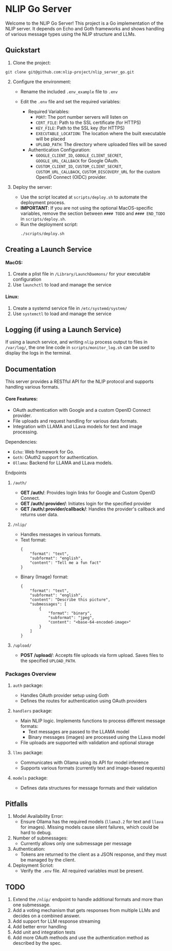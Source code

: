 # NLIP Go Server

Welcome to the NLIP Go Server! This project is a Go implementation of the NLIP server. It depends on Echo and Goth frameworks and shows handling of various message types using the NLIP structure and LLMs.

## Quickstart

1. Clone the project:
```
git clone git@github.com:nlip-project/nlip_server_go.git
```

2. Configure the environment:
   - Rename the included `.env_example` file to `.env`

   - Edit the `.env` file and set the required variables:
     - Required Variables:
       - `PORT`: The port number servers will listen on
       - `CERT_FILE`: Path to the SSL certificate (for HTTPS)
       - `KEY_FILE`: Path to the SSL key (for HTTPS)
       - `EXECUTABLE_LOCATION`: The location where the built executable will be placed
       - `UPLOAD_PATH`: The directory where uploaded files will be saved
     - Authentication Configuration:
       - `GOOGLE_CLIENT_ID`, `GOOGLE_CLIENT_SECRET`, `GOOGLE_URL_CALLBACK` for Google OAuth.
       - `CUSTOM_CLIENT_ID`, `CUSTOM_CLIENT_SECRET`, `CUSTOM_URL_CALLBACK`, `CUSTOM_DISCOVERY_URL` for the custom OpenID Connect (OIDC) provider.

3. Deploy the server:
   - Use the script located at `scripts/deploy.sh` to automate the deployment process.
   - **IMPORTANT**: If you are not using the optional MacOS-specific variables, remove the section between `#### TODO` and `#### END_TODO` in `scripts/deploy.sh`.
   - Run the deployment script:
     ```
     ./scripts/deploy.sh
     ```

## Creating a Launch Service

#### MacOS:
  1. Create a plist file in `/Library/LaunchDaemons/` for your executable configuration
  2. Use `launchctl` to load and manage the service

#### Linux:
  1. Create a systemd service file in `/etc/systemd/system/`
  2. Use `systemctl` to load and manage the service

## Logging (if using a Launch Service)

If using a launch service, and writing `nlip` process output to files in `/var/log/`, the one line code in `scripts/monitor_log.sh` can be used to display the logs in the terminal.

## Documentation

This server provides a RESTful API for the NLIP protocol and supports handling various formats.

#### Core Features:
- OAuth authentication with Google and a custom OpenID Connect provider.
- File uploads and request handling for various data formats.
- Integration with LLAMA and LLava models for text and image processing.

Dependencies:
- `Echo`: Web framework for Go.
- `Goth`: OAuth2 support for authentication.
- `Ollama`: Backend for LLAMA and LLava models.

Endpoints

1. `/auth/`
   - **GET /auth/**: Provides login links for Google and Custom OpenID Connect.
   - **GET /auth/:provider/**: Initiates login for the specified provider
   - **GET /auth/:provider/callback/**: Handles the provider's callback and returns user data.

2. `/nlip/`
   - Handles messages in various formats.
   - Text format:
     ```
     {
         "format": "text",
         "subformat": "english",
         "content": "Tell me a fun fact"
     }
     ```
   - Binary (Image) format:
     ```
     {
         "format": "text",
         "subformat": "english",
         "content": "Describe this picture",
         "submessages": [
             {
                 "format": "binary",
                 "subformat": "jpeg",
                 "content": "<base-64-encoded-image>"
             }
         ]
     }
     ```

3. `/upload/`
   - **POST /upload/**: Accepts file uploads via form upload. Saves files to the specified `UPLOAD_PATH`.

### Packages Overview

1. `auth` package:
   - Handles OAuth provider setup using Goth
   - Defines the routes for authentication using OAuth providers

2. `handlers` package:
   - Main NLIP logic. Implements functions to process different message formats:
     - Text messages are passed to the LLAMA model
     - Binary messages (images) are processed using the LLava model
   - File uploads are supported with validation and optional storage

3. `llms` package:
   - Communicates with Ollama using its API for model inference
   - Supports various formats (currently text and image-based requests)

4. `models` package:
   - Defines data structures for message formats and their validation

## Pitfalls

1. Model Availability Error:
   - Ensure Ollama has the required models (`llama3.2` for text and `llava` for images). Missing models cause silent failures, which could be hard to debug.
2. Number of submessages:
   - Currently allows only one submessage per message
3. Authentication:
   - Tokens are returned to the client as a JSON response, and they must be managed by the client.
4. Deployment Scriot:
   - Verify the `.env` file. All required variables must be present.

## TODO

1. Extend the `/nlip/` endpoint to handle additional formats and more than one submessage.
2. Add a voting mechanism that gets responses from multiple LLMs and decides on a combined answer.
2. Add support for LLM response streaming
3. Add better error handling
4. Add unit and integration tests
5. Add more OAuth methods and use the authentication method as described by the spec.
